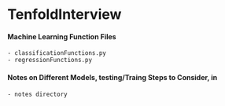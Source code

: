 # TenfoldInterview

#### Machine Learning Function Files 
	- classificationFunctions.py
	- regressionFunctions.py
	
#### Notes on Different Models, testing/Traing Steps to Consider, in
	- notes directory


